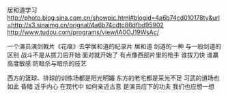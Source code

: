 居和道学习
http://photo.blog.sina.com.cn/showpic.html#blogid=4a6b74cd010178ty&url=http://s3.sinaimg.cn/orignal/4a6b74cdtc86dfbd95902
http://www.tudou.com/programs/view/lA0OJ19WsAc/
 
一个演员演剑戟片《花痕》去学居和道的纪录片
居和道  剑道的一种  与一般剑道的区别   战斗不是从拔刀后开始
面对就开始了  有点像西部片里的枪手  谁拔刀快 谁赢
高度敏感
防暗杀与暗杀的技艺
 
西方的篮球、排球的训练场都是阳光明媚
东方的老宅都是采光不足  习武的道场也如此
昏暗  近乎内心
在现代中 如何亲近古意
是演员应下的功夫
我们也应想一想
 
 
 
  
